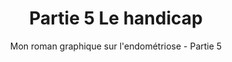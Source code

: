 ---
layout: bd
subtitle: Mon roman graphique sur l'endométriose - Partie 5
title: Partie 5 Le handicap
chapter: 5
category: Roman graphique
og_image: partie5-handicap
excerpt: Après une journée de douleur, je me retrouve dans une ambulance direction les urgences. C'est la panique, je ne sais pas pourquoi j'ai aussi mal, est-ce l'endométriose la coupable ?
redirect_from:
  - /histoire/2019/01/08/partie-5-le-handicap.html
publish_date: 08/01/2019
---